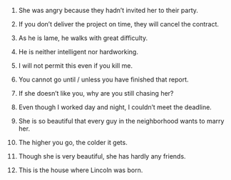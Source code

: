 1. She was angry because they hadn’t invited her to their party.

2. If you don’t deliver the project on time, they will cancel the contract.

3. As he is lame, he walks with great difficulty.

4. He is neither intelligent nor hardworking.

5. I will not permit this even if you kill me.

6. You cannot go until / unless you have finished that report.

7. If she doesn’t like you, why are you still chasing her?

8. Even though I worked day and night, I couldn’t meet the deadline.

9. She is so beautiful that every guy in the neighborhood wants to marry her.

10. The higher you go, the colder it gets.

11. Though she is very beautiful, she has hardly any friends.

12. This is the house where Lincoln was born.